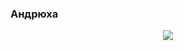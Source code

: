 ### Андрюха
<div id="header" align="center">
  <img src="https://media.giphy.com/media/vjjCsx3izfSyQ/giphy.gif"/>
</div>

